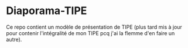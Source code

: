 # Diaporama-TIPE

Ce repo contient un modèle de présentation de TIPE (plus tard mis à jour pour contenir l'intégralité de mon TIPE pcq j'ai la flemme d'en faire un autre).

